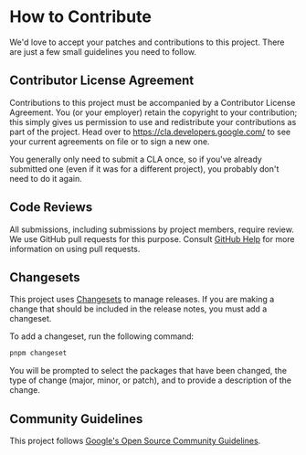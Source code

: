 # How to Contribute

We'd love to accept your patches and contributions to this project. There are
just a few small guidelines you need to follow.

## Contributor License Agreement

Contributions to this project must be accompanied by a Contributor License
Agreement. You (or your employer) retain the copyright to your contribution;
this simply gives us permission to use and redistribute your contributions as
part of the project. Head over to <https://cla.developers.google.com/> to see
your current agreements on file or to sign a new one.

You generally only need to submit a CLA once, so if you've already submitted one
(even if it was for a different project), you probably don't need to do it
again.

## Code Reviews

All submissions, including submissions by project members, require review. We
use GitHub pull requests for this purpose. Consult
[GitHub Help](https://help.github.com/articles/about-pull-requests/) for more
information on using pull requests.

## Changesets

This project uses [Changesets](https://github.com/changesets/changesets) to manage releases.
If you are making a change that should be included in the release notes, you must add a changeset.

To add a changeset, run the following command:

```sh
pnpm changeset
```

You will be prompted to select the packages that have been changed, the type of change (major, minor, or patch), and to provide a description of the change.

## Community Guidelines

This project follows [Google's Open Source Community
Guidelines](https://opensource.google.com/conduct/).
